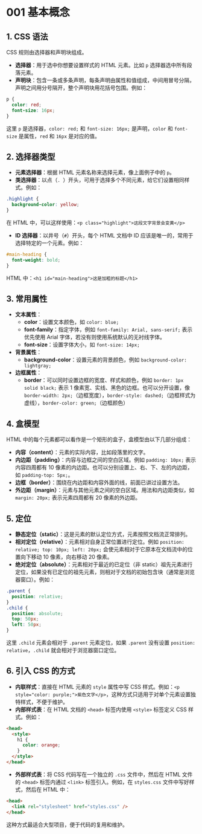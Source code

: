 # 001 基本概念

## 1. CSS 语法

CSS 规则由选择器和声明块组成。

- **选择器**：用于选中你想要设置样式的 HTML 元素。比如 `p` 选择器选中所有段落元素。
- **声明块**：包含一条或多条声明，每条声明由属性和值组成，中间用冒号分隔，声明之间用分号隔开，整个声明块用花括号包围。例如：

```css
p {
  color: red;
  font-size: 16px;
}
```

这里 `p` 是选择器，`color: red;` 和 `font-size: 16px;` 是声明，`color` 和 `font-size` 是属性，`red` 和 `16px` 是对应的值。

## 2. 选择器类型

- **元素选择器**：根据 HTML 元素名称来选择元素，像上面例子中的 `p`。
- **类选择器**：以点（`. `）开头，可用于选择多个不同元素，给它们设置相同样式。例如：

```css
.highlight {
  background-color: yellow;
}
```

在 HTML 中，可以这样使用：`<p class="highlight">这段文字背景会变黄</p>`

- **ID 选择器**：以井号（`#`）开头，每个 HTML 文档中 ID 应该是唯一的，常用于选择特定的一个元素。例如：

```css
#main-heading {
  font-weight: bold;
}
```

HTML 中：`<h1 id="main-heading">这是加粗的标题</h1>`

## 3. 常用属性

- **文本属性**：
  - **color**：设置文本颜色，如 `color: blue;`
  - **font-family**：指定字体，例如 `font-family: Arial, sans-serif;` 表示优先使用 Arial 字体，若没有则使用系统默认的无衬线字体。
  - **font-size**：设置字体大小，如 `font-size: 14px;`
- **背景属性**：
  - **background-color**：设置元素的背景颜色，例如 `background-color: lightgray;`
- **边框属性**：
  - **border**：可以同时设置边框的宽度、样式和颜色，例如 `border: 1px solid black;` 表示 1 像素宽、实线、黑色的边框。也可以分开设置，像 `border-width: 2px;`（边框宽度），`border-style: dashed;`（边框样式为虚线），`border-color: green;`（边框颜色）

## 4. 盒模型

HTML 中的每个元素都可以看作是一个矩形的盒子，盒模型由以下几部分组成：

- **内容（content）**：元素的实际内容，比如段落里的文字。
- **内边距（padding）**：内容与边框之间的空白区域。例如 `padding: 10px;` 表示内容四周都有 10 像素的内边距。也可以分别设置上、右、下、左的内边距，如 `padding-top: 5px;`。
- **边框（border）**：围绕在内边距和内容外面的线，前面已讲过设置方法。
- **外边距（margin）**：元素与其他元素之间的空白区域。用法和内边距类似，如 `margin: 20px;` 表示元素四周都有 20 像素的外边距。

## 5. 定位

- **静态定位（static）**：这是元素的默认定位方式，元素按照文档流正常排列。
- **相对定位（relative）**：元素相对自身正常位置进行定位。例如 `position: relative; top: 10px; left: 20px;` 会使元素相对于它原本在文档流中的位置向下移动 10 像素，向右移动 20 像素。
- **绝对定位（absolute）**：元素相对于最近的已定位（非 static）祖先元素进行定位，如果没有已定位的祖先元素，则相对于文档的初始包含块（通常是浏览器窗口）。例如：

```css
.parent {
  position: relative;
}
.child {
  position: absolute;
  top: 50px;
  left: 50px;
}
```

这里 `.child` 元素会相对于 `.parent` 元素定位，如果 `.parent` 没有设置 `position: relative`，`.child` 就会相对于浏览器窗口定位。

## 6. 引入 CSS 的方式

- **内联样式**：直接在 HTML 元素的 `style` 属性中写 CSS 样式。例如：`<p style="color: purple;">紫色文字</p>`，这种方式只适用于对单个元素设置独特样式，不便于维护。
- **内部样式表**：在 HTML 文档的 `<head>` 标签内使用 `<style>` 标签定义 CSS 样式。例如：

```html
<head>
  <style>
    h1 {
      color: orange;
    }
  </style>
</head>
```

- **外部样式表**：将 CSS 代码写在一个独立的 `.css` 文件中，然后在 HTML 文件的 `<head>` 标签内通过 `<link>` 标签引入。例如，在 `styles.css` 文件中写好样式，然后在 HTML 中：

```html
<head>
  <link rel="stylesheet" href="styles.css" />
</head>
```

这种方式最适合大型项目，便于代码的复用和维护。
